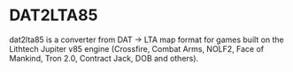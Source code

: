 # DAT2LTA85
dat2lta85 is a converter from DAT → LTA map format for games built on the Lithtech Jupiter v85 engine (Crossfire, Combat Arms, NOLF2, Face of Mankind, Tron 2.0, Contract Jack, DOB and others).
